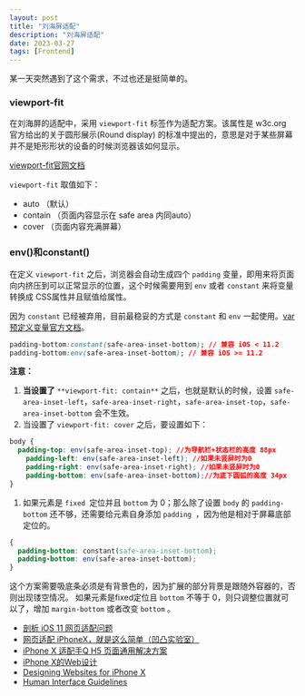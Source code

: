 ```yaml
---
layout: post
title: "刘海屏适配"
description: "刘海屏适配"
date: 2023-03-27
tags: [Frontend]
---
```


某一天突然遇到了这个需求，不过也还是挺简单的。

<!--more-->

### viewport-fit

在刘海屏的适配中，采用 `viewport-fit` 标签作为适配方案。该属性是 w3c.org 官方给出的关于圆形展示(Round display) 的标准中提出的，意思是对于某些屏幕并不是矩形形状的设备的时候浏览器该如何显示。

[viewport-fit官网文档](https://www.w3.org/TR/css-round-display-1/#viewport-fit-descriptor)

`viewport-fit` 取值如下：

- auto （默认）
- contain （页面内容显示在 safe area 内同auto）
- cover （页面内容充满屏幕）

<meta name="viewport" contnet="width=device-width,initial-scale=1.0,minimum-scale=1.0,maximum-scale=1.0,user-scalable=no,viewport-fit=cover">

### env()和constant()

在定义 `viewport-fit` 之后，浏览器会自动生成四个 `padding` 变量，即用来将页面向内挤压到可以正常显示的位置，这个时候需要用到 `env` 或者 `constant` 来将变量转换成 CSS属性并且赋值给属性。

因为 `constant` 已经被弃用，目前最稳妥的方式是 `constant` 和 `env` 一起使用。[var预定义变量官方文档](https://drafts.csswg.org/css-variables/#using-variables)。

```css
padding-bottom:constant(safe-area-inset-bottom); // 兼容 iOS < 11.2 
padding-bottom:env(safe-area-inset-bottom); // 兼容 iOS >= 11.2                                                
```

**注意：**

1. **当设置了** `**viewport-fit: contain**` 之后，也就是默认的时候，设置 `safe-area-inset-left`，`safe-area-inset-right`，`safe-area-inset-top`，`safe-area-inset-bottom` 会不生效。
2. 当设置了 `viewport-fit: cover` 之后，要设置如下：

```css
body {
  padding-top: env(safe-area-inset-top); //为导航栏+状态栏的高度 88px 
	padding-left: env(safe-area-inset-left); //如果未竖屏时为0 
	padding-right: env(safe-area-inset-right); //如果未竖屏时为0 
	padding-bottom: env(safe-area-inset-bottom);//为底下圆弧的高度 34px 
}
```

1. 如果元素是 `fixed `定位并且 `bottom` 为 0；那么除了设置 `body` 的 `padding-bottom` 还不够，还需要给元素自身添加 `padding `，因为他是相对于屏幕底部定位的。

```css
{
  padding-bottom: constant(safe-area-inset-bottom);
  padding-bottom: env(safe-area-inset-bottom);
}
```

这个方案需要吸底条必须是有背景色的，因为扩展的部分背景是跟随外容器的，否则出现镂空情况。 如果元素是fixed定位且 `bottom` 不等于 0，则只调整位置就可以了，增加 `margin-bottom` 或者改变 `bottom` 。

- [剖析 iOS 11 网页适配问题](https://objcer.com/2017/09/21/Understanding-the-WebView-Viewport-in-iOS-11-iPhone-X/)
- [网页适配 iPhoneX，就是这么简单（凹凸实验室）](https://aotu.io/notes/2017/11/27/iphonex/index.html)
- [iPhone X 适配手Q H5 页面通用解决方案](https://cloud.tencent.com/developer/article/1006338)
- [iPhone X的Web设计](https://www.w3cplus.com/mobile/designing-websites-for-iphone-x.html)
- [Designing Websites for iPhone X](https://webkit.org/blog/7929/designing-websites-for-iphone-x/)
- [Human Interface Guidelines](https://developer.apple.com/design/human-interface-guidelines/ios/visual-design/adaptivity-and-layout/)
